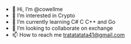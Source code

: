 - 👋 Hi, I’m @cowellme
- 👀 I’m interested in Crypto 
- 🌱 I’m currently learning C# C C++ and Go
- 💞️ I’m looking to collaborate on exchange
- 📫 How to reach me tratatatata41@gmail.com

<!---
cowellme/cowellme is a ✨ special ✨ repository because its `README.md` (this file) appears on your GitHub profile.
You can click the Preview link to take a look at your changes.
--->
